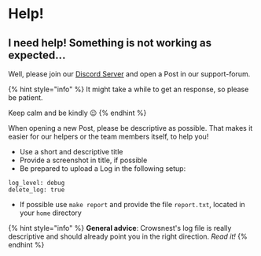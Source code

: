 # Help!

## I need help! Something is not working as expected...

Well, please join our [Discord Server](https://discord.gg/mainsail) and open a Post in our support-forum.

{% hint style="info" %}
It might take a while to get an response, so please be patient.

Keep calm and be kindly :wink:
{% endhint %}

When opening a new Post, please be descriptive as possible. That makes it easier for our helpers or the team members itself, to help you!

* Use a short and descriptive title
* Provide a screenshot in title, if possible
* Be prepared to upload a Log in the following setup:

```
log_level: debug
delete_log: true
```

* If possible use `make report` and provide the file `report.txt`, located in your `home` directory

{% hint style="info" %}
**General advice**: Crowsnest's log file is really descriptive and should already point you in the right direction. _Read it!_
{% endhint %}

